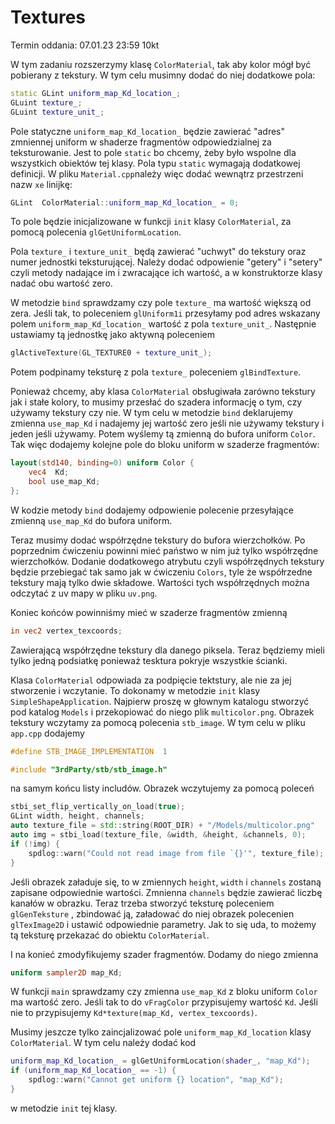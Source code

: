 # Textures

Termin oddania: 07.01.23 23:59 10kt

W tym zadaniu rozszerzymy klasę `ColorMaterial`, tak aby kolor mógł być pobierany z tekstury. W tym celu musimny dodać
do niej dodatkowe pola:

```c++
static GLint uniform_map_Kd_location_;
GLuint texture_;
GLuint texture_unit_;
```

Pole statyczne `uniform_map_Kd_location_` będzie zawierać "adres" zmniennej uniform w shaderze fragmentów
odpowiedzialnej za teksturowanie. Jest to pole `static` bo chcemy, żeby było wspolne dla wszystkich obiektów tej klasy.
Pola typu `static` wymagają dodatkowej definicji. W pliku `Material.cpp`należy więc dodać wewnątrz przestrzeni nazw `xe`
linijkę:

```c++
GLint  ColorMaterial::uniform_map_Kd_location_ = 0;
```

To pole będzie inicjalizowane w funkcji `init` klasy `ColorMaterial`, za pomocą polecenia `glGetUniformLocation`.

Pola `texture_` i `texture_unit_` będą zawierać "uchwyt" do tekstury oraz numer jednostki teksturującej. Należy dodać
odpowienie "getery" i "setery" czyli metody nadające im i zwracające ich wartość, a w konstruktorze klasy nadać obu
wartość zero.

W metodzie `bind` sprawdzamy czy pole `texture_` ma wartość większą od zera. Jeśli tak, to poleceniem `glUniform1i`
przesyłamy pod adres wskazany polem `uniform_map_Kd_location_` wartość z pola `texture_unit_`. Następnie ustawiamy tą
jednostkę jako aktywną poleceniem

```c++
glActiveTexture(GL_TEXTURE0 + texture_unit_); 
```

Potem podpinamy teksturę z pola `texture_` poleceniem `glBindTexture`.

Ponieważ chcemy, aby klasa `ColorMaterial` obsługiwała zarówno tekstury jak i stałe kolory, to musimy przesłać do
szadera informację o tym, czy używamy tekstury czy nie. W tym celu w metodzie `bind` deklarujemy zmienna `use_map_Kd` i
nadajemy jej wartość zero jeśli nie używamy tekstury i jeden jeśli używamy. Potem wyślemy tą zmienną do bufora
uniform `Color`. Tak więc dodajemy kolejne pole do bloku uniform w szaderze fragmentów:

```glsl
layout(std140, binding=0) uniform Color {
    vec4  Kd;
    bool use_map_Kd;
};
```

W kodzie metody `bind` dodajemy odpowienie polecenie przesyłające zmienną `use_map_Kd` do bufora uniform.

Teraz musimy dodać współrzędne tekstury do bufora wierzchołków. Po poprzednim ćwiczeniu powinni mieć państwo w nim już
tylko współrzędne wierzchołków. Dodanie dodatkowego atrybutu czyli współrzędnych tekstury będzie przebiegać tak samo jak
w ćwiczeniu `Colors`, tyle że współrzedne tekstury mają tylko dwie składowe. Wartości tych współrzędnych można odczytać
z uv mapy w pliku `uv.png`.

Koniec końców powinniśmy mieć w szaderze fragmentów zmienną

```glsl
in vec2 vertex_texcoords; 
```

Zawierającą współrzędne tekstury dla danego piksela. Teraz będziemy mieli tylko jedną podsiatkę ponieważ tesktura
pokryje wszystkie ścianki.

Klasa `ColorMaterial` odpowiada za podpięcie tektstury, ale nie za jej stworzenie i wczytanie. To dokonamy w
metodzie `init` klasy `SimpleShapeApplication`. Najpierw proszę w głownym katalogu stworzyć pod katalog `Models` i
przekopiować do niego plik `multicolor.png`. Obrazek tekstury wczytamy za pomocą polecenia `stb_image`. W tym celu w
pliku `app.cpp` dodajemy

```c++
#define STB_IMAGE_IMPLEMENTATION  1

#include "3rdParty/stb/stb_image.h"
```

na samym końcu listy includów. Obrazek wczytujemy za pomocą poleceń

```c++
stbi_set_flip_vertically_on_load(true);
GLint width, height, channels;
auto texture_file = std::string(ROOT_DIR) + "/Models/multicolor.png"
auto img = stbi_load(texture_file, &width, &height, &channels, 0);
if (!img) {
    spdlog::warn("Could not read image from file `{}'", texture_file);
}
```

Jeśli obrazek załaduje się, to w zmiennych `height`, `width` i `channels` zostaną zapisane odpowiednie wartości.
Zmnienna `channels` będzie zawierać liczbę kanałów w obrazku. Teraz trzeba stworzyć teksturę poleceniem  `glGenTeksture`
, zbindować ją, załadować do niej obrazek polecenien `glTexImage2D` i ustawić odpowiednie parametry. Jak to się uda, to
możemy tą teksturę przekazać do obiektu `ColorMaterial`.

I na konieć zmodyfikujemy szader fragmentów. Dodamy do niego zmienna

```glsl
uniform sampler2D map_Kd;
```

W funkcji `main` sprawdzamy czy zmienna `use_map_Kd` z bloku uniform `Color` ma wartość zero. Jeśli tak to
do `vFragColor` przypisujemy wartość `Kd`. Jeśli nie to przypisujemy
`Kd*texture(map_Kd, vertex_texcoords)`.

Musimy jeszcze tylko zaincjalizować pole  `uniform_map_Kd_location` klasy `ColorMaterial`. W tym celu należy dodać kod

```c++
uniform_map_Kd_location_ = glGetUniformLocation(shader_, "map_Kd");
if (uniform_map_Kd_location_ == -1) {
    spdlog::warn("Cannot get uniform {} location", "map_Kd");
}
```

w metodzie `init` tej klasy. 





